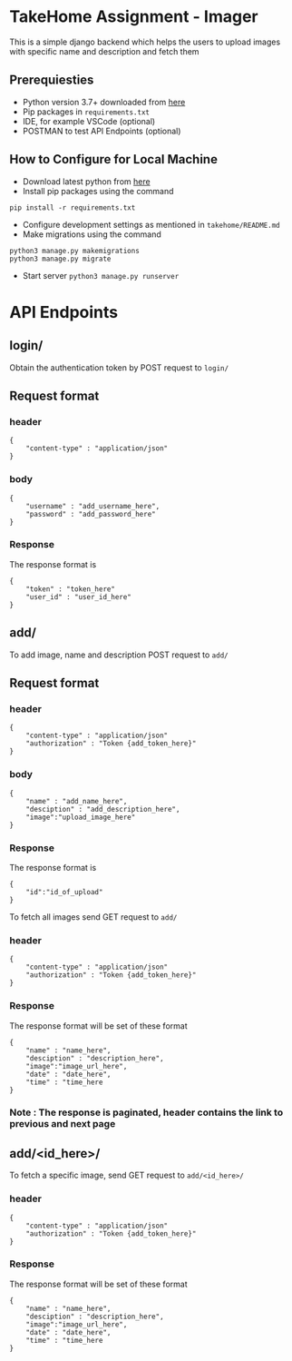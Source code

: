 # TakeHome Assignment - Imager

This is a simple django backend which helps the users to upload images with specific name and description and fetch them

## Prerequiesties

* Python version 3.7+ downloaded from [here](https://python.org)
* Pip packages in ``` requirements.txt ```
* IDE, for example VSCode (optional)
* POSTMAN to test API Endpoints (optional)

## How to Configure for Local Machine

* Download latest python from [here](https://python.org)
* Install pip packages using the command

``` pip install -r requirements.txt ```

* Configure development settings as mentioned in ``` takehome/README.md ```
* Make migrations using the command

``` 
python3 manage.py makemigrations
python3 manage.py migrate
```

* Start server ``` python3 manage.py runserver ```


# API Endpoints

## login/

Obtain the authentication token by POST request to ``` login/ ```

## Request format

### header
``` 
{
    "content-type" : "application/json"
} 
```

### body

```
{
    "username" : "add_username_here",
    "password" : "add_password_here"
}

```
### Response

The response format is

```
{
    "token" : "token_here"
    "user_id" : "user_id_here"
}
```

## add/

To add image, name and description POST request to ```add/```

## Request format

### header
``` 
{
    "content-type" : "application/json"
    "authorization" : "Token {add_token_here}"
} 
```

### body

```
{
    "name" : "add_name_here",
    "desciption" : "add_description_here",
    "image":"upload_image_here"
}

```
### Response

The response format is

```
{
    "id":"id_of_upload"
}
```

To fetch all images send GET request to ``` add/ ```

### header
``` 
{
    "content-type" : "application/json"
    "authorization" : "Token {add_token_here}"
} 
```

### Response

The response format will be set of these format

```
{
    "name" : "name_here",
    "desciption" : "description_here",
    "image":"image_url_here",
    "date" : "date_here",
    "time" : "time_here
}
```

### Note : The response is paginated, header contains the link to previous and next page


## add/<id_here>/


To fetch a specific image, send GET request to ``` add/<id_here>/ ```

### header
``` 
{
    "content-type" : "application/json"
    "authorization" : "Token {add_token_here}"
} 
```

### Response

The response format will be set of these format

```
{
    "name" : "name_here",
    "desciption" : "description_here",
    "image":"image_url_here",
    "date" : "date_here",
    "time" : "time_here
}
```